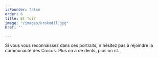 ```yaml
---
isFounder: false
order: 6
title: Et Toi?
image: "/images/krokodil.jpg"
href: ''

---
```

Si vous vous reconnaissez dans ces portraits, n'hésitez pas à rejoindre la communauté des Crocos. Plus on a de dents, plus on rit.